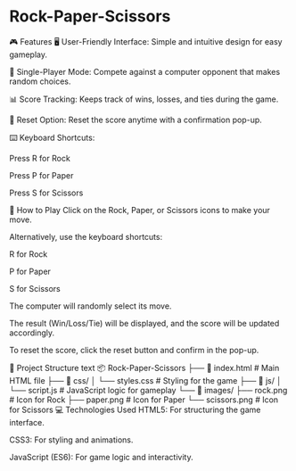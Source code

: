 # Rock-Paper-Scissors
🎮 Features
🖥️ User-Friendly Interface: Simple and intuitive design for easy gameplay.

🤖 Single-Player Mode: Compete against a computer opponent that makes random choices.

📊 Score Tracking: Keeps track of wins, losses, and ties during the game.

🔄 Reset Option: Reset the score anytime with a confirmation pop-up.

⌨️ Keyboard Shortcuts:

Press R for Rock

Press P for Paper

Press S for Scissors

🚀 How to Play
Click on the Rock, Paper, or Scissors icons to make your move.

Alternatively, use the keyboard shortcuts:

R for Rock

P for Paper

S for Scissors

The computer will randomly select its move.

The result (Win/Loss/Tie) will be displayed, and the score will be updated accordingly.

To reset the score, click the reset button and confirm in the pop-up.

📂 Project Structure
text
📦 Rock-Paper-Scissors
├── 📄 index.html         # Main HTML file
├── 📂 css/
│   └── styles.css        # Styling for the game
├── 📂 js/
│   └── script.js         # JavaScript logic for gameplay
└── 📂 images/
    ├── rock.png          # Icon for Rock
    ├── paper.png         # Icon for Paper
    └── scissors.png      # Icon for Scissors
💻 Technologies Used
HTML5: For structuring the game interface.

CSS3: For styling and animations.

JavaScript (ES6): For game logic and interactivity.
